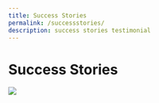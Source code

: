 ```yaml
---
title: Success Stories
permalink: /successstories/
description: success stories testimonial
---
```

# Success Stories
<img src="https://drive.google.com/uc?export=view&amp;id=1j2eZXTvbgSLnOAlbg8Bx8JPeMZ7zSsnz">

<table